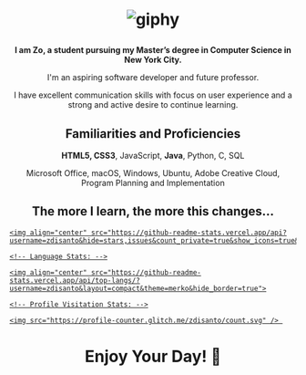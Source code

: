 <h1 align="center">

  ![giphy](https://user-images.githubusercontent.com/70993217/144535943-807860f6-2364-4cfc-9d7f-5067d1071ae9.gif)

</h1>

<p align="center"><strong>I am Zo, a student pursuing my Master’s degree in Computer Science in New York City.</strong><p>

<p align="center">I'm an aspiring software developer and future professor.</p>
<p align="center">I have excellent communication skills with focus on user experience and a strong and active desire to continue learning.</p>

<h2 align="center">Familiarities and Proficiencies</h2>

<p align="center"><strong>HTML5, CSS3</strong>, JavaScript, <strong>Java</strong>, Python, C, SQL</p> 
<p align="center">Microsoft Office, macOS, Windows, Ubuntu, Adobe Creative Cloud, Program Planning and Implementation</p> 

<h2 align="center">The more I learn, the more this changes...</h2>

<p align="center">
  <a href="https://github.com/anuraghazra/github-readme-stats">
    <!-- Overall Stats: -->
    
    <img align="center" src="https://github-readme-stats.vercel.app/api?username=zdisanto&hide=stars,issues&count_private=true&show_icons=true&theme=merko&hide_border=true">
    
    <!-- Language Stats: -->
    
    <img align="center" src="https://github-readme-stats.vercel.app/api/top-langs/?username=zdisanto&layout=compact&theme=merko&hide_border=true">
    
    <!-- Profile Visitation Stats: -->
    
    <img src="https://profile-counter.glitch.me/zdisanto/count.svg" /> 
    
  </a>
</p>

<h1 align="center">Enjoy Your Day! 👋</h1>
